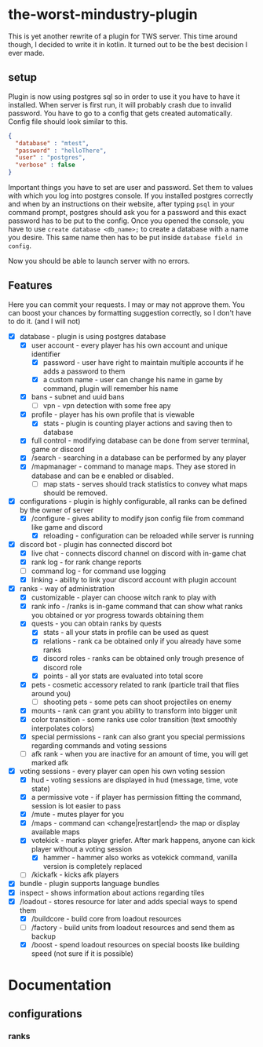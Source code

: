 # the-worst-mindustry-plugin

This is yet another rewrite of a plugin for TWS server. This time around though, I decided to 
write it in kotlin. It turned out to be the best decision I ever made. 

## setup

Plugin is now using postgres sql so in order to use it you have to have it installed. When server 
is first run, it will probably crash due to invalid password. You have to go to a config that 
gets created automatically. Config file should look similar to this.
```json
{
  "database" : "mtest", 
  "password" : "helloThere", 
  "user" : "postgres", 
  "verbose" : false
}
```
Important things you have to set are user and password. Set them to values with which you log into postgres
console. If you installed postgres correctly and when by an instructions on their website, after typing `psql`
in your command prompt, postgres should ask you for a password and this exact password has to be put to the 
config. Once you opened the console, you have to use `create database <db_name>;` to create a database with a 
name you desire. This same name then has to be put inside `database field in config`.

Now you should be able to launch server with no errors.

## Features

Here you can commit your requests. I may or may not approve them. You can boost your chances by formatting 
suggestion correctly, so I don't have to do it. (and I will not)

- [x] database - plugin is using postgres database
  - [x] user account - every player has his own account and unique identifier
    - [x] password - user have right to maintain multiple accounts if he adds a password to them
    - [x] a custom name - user can change his name in game by command, plugin will remember his name
  - [x] bans - subnet and uuid bans
    - [ ] vpn - vpn detection with some free apy
  - [x] profile - player has his own profile that is viewable
    - [x] stats - plugin is counting player actions and saving then to database
  - [x] full control - modifying database can be done from server terminal, game or discord 
  - [x] /search - searching in a database can be performed by any player
  - [x] /mapmanager - command to manage maps. They ase stored in database and can be e
    enabled or disabled.
    - [ ] map stats - serves should track statistics to convey what maps should be removed.
- [x] configurations - plugin is highly configurable, all ranks can be defined by the owner of server
  - [x] /configure - gives ability to modify json config file from command like game and discord
    - [x] reloading - configuration can be reloaded while server is running
- [x] discord bot - plugin has connected discord bot
  - [x] live chat - connects discord channel on discord with in-game chat
  - [x] rank log - for rank change reports
  - [ ] command log - for command use logging
  - [x] linking - ability to link your discord account with plugin account 
- [x] ranks - way of administration
  - [x] customizable - player can choose witch rank to play with
  - [x] rank info - /ranks is in-game command that can show what ranks you obtained or yor progress towards obtaining them
  - [x] quests - you can obtain ranks by quests
    - [x] stats - all your stats in profile can be used as quest
    - [x] relations - rank ca be obtained only if you already have some ranks
    - [x] discord roles - ranks can be obtained only trough presence of discord role
    - [x] points - all yor stats are evaluated into total score
  - [x] pets - cosmetic accessory related to rank (particle trail that flies around you)
    - [ ] shooting pets - some pets can shoot projectiles on enemy  
  - [x] mounts - rank can grant you ability to transform into bigger unit
  - [x] color transition - some ranks use color transition (text smoothly interpolates colors)
  - [x] special permissions - rank can also grant you special permissions regarding commands and voting sessions
  - [ ] afk rank - when you are inactive for an amount of time, you will get marked afk
- [x] voting sessions - every player can open his own voting session
  - [x] hud - voting sessions are displayed in hud (message, time, vote state)
  - [x] a permissive vote - if player has permission fitting the command, session is lot easier to pass  
  - [x] /mute - mutes player for you
  - [x] /maps - command can <change|restart|end> the map or display available maps 
  - [x] votekick - marks player griefer. After mark happens, anyone can kick player without a voting session
    - [x] hammer - hammer also works as votekick command, vanilla version is completely replaced
  - [ ] /kickafk - kicks afk players
- [x] bundle - plugin supports language bundles
- [x] inspect - shows information about actions regarding tiles
- [x] /loadout - stores resource for later and adds special ways to spend them
  - [x] /buildcore - build core from loadout resources
  - [ ] /factory - build units from loadout resources and send them as backup
  - [x] /boost - spend loadout resources on special boosts like building speed (not sure if it is possible)
    
# Documentation

## configurations

### ranks


    


